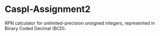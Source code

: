 # Caspl-Assignment2
RPN calculator for unlimited-precision unsigned integers, represented in Binary Coded Decimal (BCD).
